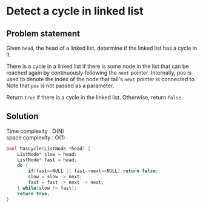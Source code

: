 # Detect a cycle in linked list

## Problem statement

Given `head`, the head of a linked list, determine if the linked list has a cycle in it.

There is a cycle in a linked list if there is some node in the list that can be reached again by continuously following the `next` pointer. Internally, pos is used to denote the index of the node that tail's `next` pointer is connected to. Note that `pos` is not passed as a parameter.

Return `true` if there is a cycle in the linked list. Otherwise, return `false`.

## Solution

Time complexity : O(N)  
space complexity : O(1)

```cpp
bool hasCycle(ListNode *head) {
    ListNode* slow = head;
    ListNode* fast = head;
    do {
        if(fast==NULL || fast->next==NULL) return false;
        slow = slow -> next;
        fast = fast -> next -> next;
    } while(slow != fast);
    return true;
}
```

